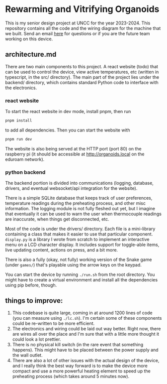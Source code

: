 # Rewarming and Vitrifying Organoids

This is my senior design project at UNCC for the year 2023-2024. This repository contains all the code and the wiring diagram for the machine that we built. Send an email [here](mailto:awarudka@uncc.edu) for questions or if you are the future team working on this device. 

## architecture.md
There are two main components to this project. A react website (todo) that can be used to control the device, view active temperatures, etc (written in typescript, in the src/ directory). The main part of the project lies under the backend/ directory, which contains standard Python code to interface with the electronics. 

### react website
To start the react website in dev mode, install pnpm, then run
```bash
pnpm install
```
to add all dependencies. Then you can start the website with 
```bash
pnpm run dev
```

The website is also being served at the HTTP port (port 80) on the raspberry pi (it should be accessible at http://organoids.local on the eduroam network). 


### python backend
The backend portion is divided into communications (logging, database, drivers, and eventual websocket/api integration for the website). 

There is a simple SQLite database that keeps track of user preferences, temperature readings during the preheating process, and other misc information. The logging module is not fully fleshed out yet, but I imagine that eventually it can be used to warn the user when thermocouple readings are inaccurate, when things get disconnected, etc. 

Most of the code is under the drivers/ directory. Each file is a mini-library containing a class that makes it easier to use that particular component. ```display.py``` is a library I wrote from scratch to implement an interactive menu on a LCD character display. It includes support for toggle-able items, live updating content, actions on press, and a bit more. 

There is also a fully (okay, not fully) working version of the Snake game (under ```games/```) that's playable using the arrow keys on the keypad. 

You can start the device by running ```./run.sh``` from the root directory. You might have to create a virtual environment and install all the dependencies using pip before, though.


## things to improve:

1. This codebase is quite large, coming in at around 1200 lines of code (you can measure using ```./lc.sh```). I'm certain some of these components could be re-written to be more efficient. 
2. The electronics and wiring could be laid out way better. Right now, there are wires all over the place and I'm sure that with a little more thought it could look a lot prettier. 
3. There is no physical kill switch (in the rare event that something happens). This might have to be placed between the power supply and the wall outlet.
4. There are also a lot of other issues with the actual design of the device, and I really think the best way forward is to make the device more compact and use a more powerful heating element to speed up the preheating process (which takes around 5 minutes now).